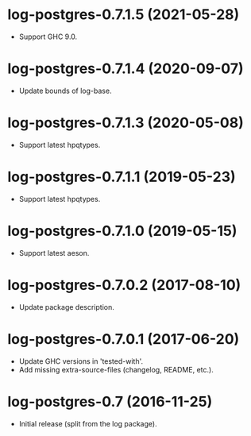 # log-postgres-0.7.1.5 (2021-05-28)
* Support GHC 9.0.

# log-postgres-0.7.1.4 (2020-09-07)
* Update bounds of log-base.

# log-postgres-0.7.1.3 (2020-05-08)
* Support latest hpqtypes.

# log-postgres-0.7.1.1 (2019-05-23)
* Support latest hpqtypes.

# log-postgres-0.7.1.0 (2019-05-15)
* Support latest aeson.

# log-postgres-0.7.0.2 (2017-08-10)
* Update package description.

# log-postgres-0.7.0.1 (2017-06-20)
* Update GHC versions in 'tested-with'.
* Add missing extra-source-files (changelog, README, etc.).

# log-postgres-0.7 (2016-11-25)
* Initial release (split from the log package).
